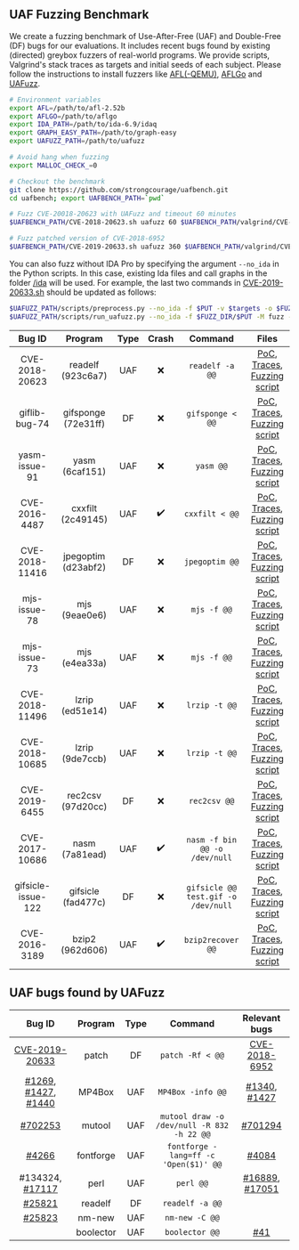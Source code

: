 ## UAF Fuzzing Benchmark

We create a fuzzing benchmark of Use-After-Free (UAF) and Double-Free (DF) bugs for our evaluations. It includes recent bugs found by existing (directed) greybox fuzzers of real-world programs. We provide scripts, Valgrind's stack traces as targets and initial seeds of each subject. Please follow the instructions to install fuzzers like [AFL(-QEMU)](https://lcamtuf.coredump.cx/afl/), [AFLGo](https://github.com/aflgo/aflgo) and [UAFuzz](https://github.com/uafuzz/UAFuzz).
~~~bash
# Environment variables
export AFL=/path/to/afl-2.52b
export AFLGO=/path/to/aflgo
export IDA_PATH=/path/to/ida-6.9/idaq
export GRAPH_EASY_PATH=/path/to/graph-easy
export UAFUZZ_PATH=/path/to/uafuzz

# Avoid hang when fuzzing
export MALLOC_CHECK_=0

# Checkout the benchmark
git clone https://github.com/strongcourage/uafbench.git
cd uafbench; export UAFBENCH_PATH=`pwd`

# Fuzz CVE-20018-20623 with UAFuzz and timeout 60 minutes
$UAFBENCH_PATH/CVE-2018-20623.sh uafuzz 60 $UAFBENCH_PATH/valgrind/CVE-2018-20623.valgrind

# Fuzz patched version of CVE-2018-6952
$UAFBENCH_PATH/CVE-2019-20633.sh uafuzz 360 $UAFBENCH_PATH/valgrind/CVE-2018-6952.valgrind
~~~

You can also fuzz without IDA Pro by specifying the argument `--no_ida` in the Python scripts. In this case, existing Ida files and call graphs in the folder [/ida](./ida) will be used. For example, the last two commands in [CVE-2019-20633.sh](./CVE-2019-20633.sh) should be updated as follows:
~~~bash
$UAFUZZ_PATH/scripts/preprocess.py --no_ida -f $PUT -v $targets -o $FUZZ_DIR
$UAFUZZ_PATH/scripts/run_uafuzz.py --no_ida -f $FUZZ_DIR/$PUT -M fuzz -i $FUZZ_DIR/in -o run -r "$FUZZ_DIR/$PUT -Rf" -I $runmode -T "$FUZZ_DIR/$PUT.tgt" -to $timeout
~~~

| Bug ID            | Program           |  Type   | Crash | Command | Files   |
|:-----------------:|:-----------------:|:-------:|:-----:|:-------:|:-------:|
| CVE-2018-20623 | readelf (923c6a7) | UAF | :x: | `readelf -a @@` | [PoC](./pocs/poc_CVE-2018-20623), [Traces](./valgrind/CVE-2018-20623.valgrind), [Fuzzing script](CVE-2018-20623.sh) |
| giflib-bug-74 | gifsponge (72e31ff) | DF | :x: | `gifsponge < @@` | [PoC](./pocs/poc_giflib-bug-74), [Traces](./valgrind/giflib-bug-74.valgrind), [Fuzzing script](giflib-bug-74.sh) |
| yasm-issue-91 | yasm (6caf151) | UAF | :x: | `yasm @@` | [PoC](./pocs/poc_yasm-issue-91), [Traces](./valgrind/yasm-issue-91.valgrind), [Fuzzing script](yasm-issue-91.sh) |
| CVE-2016-4487 | cxxfilt (2c49145) | UAF | :heavy_check_mark: | `cxxfilt < @@` | [PoC](./pocs/poc_CVE-2016-4487), [Traces](./valgrind/CVE-2016-4487.valgrind), [Fuzzing script](CVE-2016-4487.sh) |
| CVE-2018-11416 | jpegoptim (d23abf2) | DF | :x: | `jpegoptim @@` | [PoC](./pocs/poc_CVE-2018-11416), [Traces](./valgrind/CVE-2018-11416.valgrind), [Fuzzing script](CVE-2018-11416.sh) |
| mjs-issue-78 | mjs (9eae0e6) | UAF | :x: | `mjs -f @@` | [PoC](./pocs/poc_mjs-issue-78), [Traces](./valgrind/mjs-issue-78.valgrind), [Fuzzing script](mjs-issue-78.sh) |
| mjs-issue-73 | mjs (e4ea33a) | UAF | :x: | `mjs -f @@` | [PoC](./pocs/poc_mjs-issue-73), [Traces](./valgrind/mjs-issue-73.valgrind), [Fuzzing script](mjs-issue-73.sh) |
| CVE-2018-11496 | lzrip (ed51e14) | UAF | :x: | `lrzip -t @@` | [PoC](./pocs/poc_CVE-2018-11496), [Traces](./valgrind/CVE-2018-11496.valgrind), [Fuzzing script](CVE-2018-11496.sh) |
| CVE-2018-10685 | lzrip (9de7ccb) | UAF | :x: | `lrzip -t @@` | [PoC](./pocs/poc_CVE-2018-10685), [Traces](./valgrind/CVE-2018-10685.valgrind), [Fuzzing script](CVE-2018-10685.sh) |
| CVE-2019-6455 | rec2csv (97d20cc) | DF | :x: | `rec2csv @@` | [PoC](./pocs/poc_CVE-2019-6455), [Traces](./valgrind/CVE-2019-6455.valgrind), [Fuzzing script](CVE-2019-6455.sh) |
| CVE-2017-10686 | nasm (7a81ead) | UAF | :heavy_check_mark: | `nasm -f bin @@ -o /dev/null` | [PoC](./pocs/poc_CVE-2017-10686), [Traces](./valgrind/CVE-2017-10686.valgrind), [Fuzzing script](CVE-2017-10686.sh) |
| gifsicle-issue-122 | gifsicle (fad477c) | DF | :x: | `gifsicle @@ test.gif -o /dev/null` | [PoC](./pocs/poc_gifsicle-issue-122), [Traces](./valgrind/gifsicle-issue-122.valgrind), [Fuzzing script](gifsicle-issue-122.sh) |
| CVE-2016-3189 | bzip2 (962d606) | UAF | :heavy_check_mark: | `bzip2recover @@` | [PoC](./pocs/poc_CVE-2016-3189), [Traces](./valgrind/CVE-2016-3189.valgrind), [Fuzzing script](CVE-2016-3189.sh) |

## UAF bugs found by UAFuzz
| Bug ID            | Program           |  Type   | Command | Relevant bugs   |
|:-----------------:|:-----------------:|:-------:|:-------:|:---------------:|
| [CVE-2019-20633](https://savannah.gnu.org/bugs/index.php?56683) | patch | DF | `patch -Rf < @@` | [CVE-2018-6952](https://savannah.gnu.org/bugs/index.php?53133) |
| [#1269](https://github.com/gpac/gpac/issues/1269), [#1427](https://github.com/gpac/gpac/issues/1427), [#1440](https://github.com/gpac/gpac/issues/1440) | MP4Box | UAF | `MP4Box -info @@` | [#1340](https://github.com/gpac/gpac/issues/1340), [#1427](https://github.com/gpac/gpac/issues/1427) |
| [#702253](https://bugs.ghostscript.com/show_bug.cgi?id=702253) | mutool | UAF | `mutool draw -o /dev/null -R 832 -h 22 @@` | [#701294](https://bugs.ghostscript.com/show_bug.cgi?id=701294) |
| [#4266](https://github.com/fontforge/fontforge/issues/4266) | fontforge | UAF | `fontforge -lang=ff -c 'Open($1)' @@` | [#4084](https://github.com/fontforge/fontforge/issues/4084) |
| #134324, [#17117](https://github.com/Perl/perl5/issues/17117) | perl | UAF | `perl @@` | [#16889](https://github.com/Perl/perl5/issues/16889), [#17051](https://github.com/Perl/perl5/issues/17051) |
| [#25821](https://sourceware.org/bugzilla/show_bug.cgi?id=25821) | readelf | DF | `readelf -a @@` |  |
| [#25823](https://sourceware.org/bugzilla/show_bug.cgi?id=25823) | nm-new | UAF | `nm-new -C @@` |  |
|  | boolector | UAF | `boolector @@` | [#41](https://github.com/Boolector/boolector/issues/41) |






